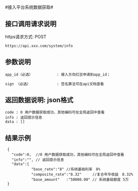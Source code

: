 #接入平台系统数据获取#

## 接口调用请求说明 ##

https请求方式: POST

    https://api.xxx.com/system/info

## 参数说明 ##
	
    app_id（必选）           : 接入方向红豆申请到app_id； 

    sign （必选）            : 签名算法可在api文档查看 


## 返回数据说明: json格式 ##
    code : 0 用户数据获取成功，其他编码可在全局返回中查看 
    info : 返回提示信息
    data : []
    
## 结果示例 ##

     {
       "code":0,  //0 用户数据获取成功，其他编码可在全局返回中查看 
       "info":"", // 返回提示信息
       "data":{ 
                "base_rate":"8" //系统基础利率　8%
                "composite_rate":"8.32"     //复合年华收益　8.32%
                "base_amount"   :"50000.00" // 系统基础额度 5万
     }
 
 

